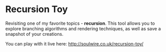 # Recursion Toy
Revisiting one of my favorite topics - **recursion**. This tool allows you to explore branching algorithms and rendering techniques, as well as save a snapshot of your creations.

You can play with it live here: http://soulwire.co.uk/recursion-toy/
